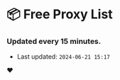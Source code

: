 # :package: Free Proxy List
### Updated every 15 minutes.

- Last updated: `2024-06-21 15:17`

:heart:
